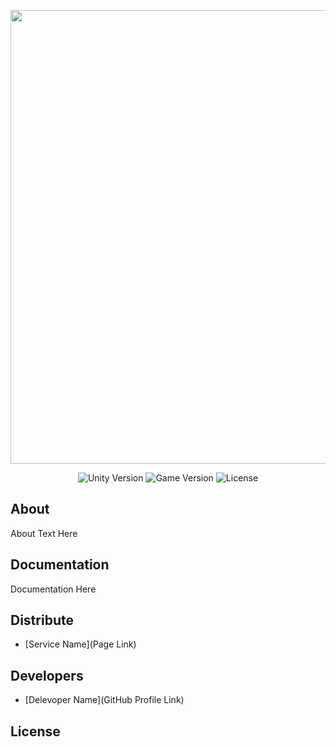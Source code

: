 <p align="center">
      <img src="https://i.ibb.co/VCpbKjp/Nl-Pcf-EAG-Rq-N6-Ss-T-0-TNIt1-ZVezq-Ihs7n4-IEfbo9-JNOn-Gkhz-V-N8h9tb-H7-Tvp-Q0.jpg" width="726">
</p>

<p align="center">
   <img src="" alt="Unity Version">
   <img src="" alt="Game Version">
   <img src="" alt="License">
</p>

## About

About Text Here

## Documentation

Documentation Here

## Distribute

- [Service Name](Page Link)


## Developers

- [Delevoper Name](GitHub Profile Link)

## License
